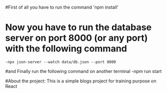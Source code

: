 #First of all you have to run the command 'npm install' 

# Now you have to run the database server on port 8000 (or any port) with the following command
    -npx json-server --watch data/db.json --port 8000

#and Finally run the following command on another terminal
    -npm run start


#About the project:
    This is a simple blogs project for training purpose on React 